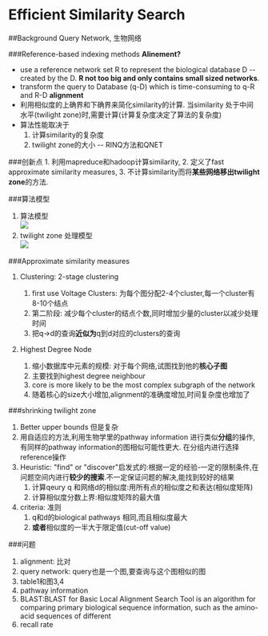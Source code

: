 Efficient Similarity Search
===

##Background
Query Network, 生物网络

###Reference-based indexing methods
**Alinement?**
- use a reference network set R to represent the biological database D -- created by the D. **R not too big and only contains small sized networks**.
- transform the query to Database (q-D) which is time-consuming to q-R and R-D **alignment**
- 利用相似度的上确界和下确界来简化similarity的计算. 当similarity 处于中间水平(twilight zone)时,需要计算(计算复杂度决定了算法的复杂度) 
- 算法性能取决于
	1. 计算similarity的复杂度
	2. twilight zone的大小 -- RINQ方法和QNET
	
###创新点
	1. 利用mapreduce和hadoop计算similarity, 
	2. 定义了fast approximate similarity measures,
	3. 不计算similarity而将**某些网络移出twilight zone**的方法.

###算法模型
1. 算法模型<br>
![](http://i.imgur.com/1yfRrVo.jpg)
2. twilight zone 处理模型<br>
![](http://i.imgur.com/cNM7rci.jpg)

###Approximate similarity measures
1. Clustering: 2-stage clustering
	1.  first use Voltage Clusters: 为每个图分配2-4个cluster,每一个cluster有8-10个结点
	2.  第二阶段: 减少每个cluster的结点个数,同时增加少量的cluster以减少处理时间
	3. 把q->d的查询**近似为**q到d对应的clusters的查询

2. Highest Degree Node
	1. 缩小数据库中元素的规模: 对于每个网络,试图找到他的**核心子图**
	2. 主要找到highest degree neighbour
	3. core is more likely to be the most complex subgraph of the network
	4. 随着核心的size大小增加,alignment的准确度增加,时间复杂度也增加了

###shrinking twilight zone
1. Better upper bounds 
	但是复杂
2. 用自适应的方法,利用生物学里的pathway information 进行类似**分组**的操作, 有同样的pathway information的图相似可能性更大. 在分组内进行选择reference操作
3. Heuristic:  "find" or "discover"启发式的:根据一定的经验-一定的限制条件,在问题空间内进行**较少的搜索**.不一定保证问题的解决,能找到较好的结果
	1. 计算qeury q 和网络d的相似度:用所有点的相似度之和表达(相似度矩阵)
	2. 计算相似度分数上界:相似度矩阵的最大值
4. criteria: 准则
	1. q和d的biological pathways 相同,而且相似度最大
	2. **或者**相似度的一半大于限定值(cut-off value)


###问题
1. alignment: 比对
2. query network:
	query也是一个图,要查询与这个图相似的图
3. table1和图3,4
4. pathway information
5. BLAST:BLAST for Basic Local Alignment Search Tool is an algorithm for comparing primary biological sequence information, such as the amino-acid sequences of different 
6. recall rate